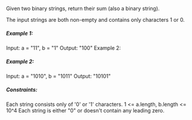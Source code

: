 Given two binary strings, return their sum (also a binary string).

The input strings are both non-empty and contains only characters 1 or 0.

##### Example 1:

Input: a = "11", b = "1"
Output: "100"
Example 2:

##### Example 2:

Input: a = "1010", b = "1011"
Output: "10101"

##### Constraints:

Each string consists only of '0' or '1' characters.
1 <= a.length, b.length <= 10^4
Each string is either "0" or doesn't contain any leading zero.
